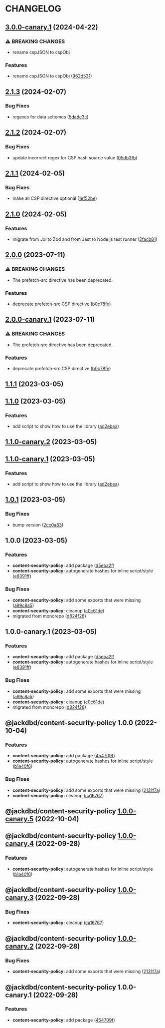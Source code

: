 # CHANGELOG

## [3.0.0-canary.1](https://github.com/jackdbd/content-security-policy/compare/v2.1.3...v3.0.0-canary.1) (2024-04-22)


### ⚠ BREAKING CHANGES

* rename cspJSON to cspObj

### Features

* rename cspJSON to cspObj ([962d531](https://github.com/jackdbd/content-security-policy/commit/962d531fa3d0570c2de0b00db59b586439035937))

## [2.1.3](https://github.com/jackdbd/content-security-policy/compare/v2.1.2...v2.1.3) (2024-02-07)


### Bug Fixes

* regexes for data schemes ([5dadc3c](https://github.com/jackdbd/content-security-policy/commit/5dadc3c4218fb6139f06a78079412297b81cf236))

## [2.1.2](https://github.com/jackdbd/content-security-policy/compare/v2.1.1...v2.1.2) (2024-02-07)


### Bug Fixes

* update incorrect regex for CSP hash source value ([05db3fb](https://github.com/jackdbd/content-security-policy/commit/05db3fbda9852384b9a5f0ed56388b180eeb2600))

## [2.1.1](https://github.com/jackdbd/content-security-policy/compare/v2.1.0...v2.1.1) (2024-02-05)


### Bug Fixes

* make all CSP directive optional ([1ef52be](https://github.com/jackdbd/content-security-policy/commit/1ef52beaa1833fe34479c736e2924cf29cdc607d))

## [2.1.0](https://github.com/jackdbd/content-security-policy/compare/v2.0.0...v2.1.0) (2024-02-05)


### Features

* migrate from Joi to Zod and from Jest to Node.js test runner ([2facb81](https://github.com/jackdbd/content-security-policy/commit/2facb81589e5590168f59a450a89ec194fd3f914))

## [2.0.0](https://github.com/jackdbd/content-security-policy/compare/v1.1.1...v2.0.0) (2023-07-11)


### ⚠ BREAKING CHANGES

* The prefetch-src directive has been deprecated.

### Features

* deprecate prefetch-src CSP directive ([b0c78fe](https://github.com/jackdbd/content-security-policy/commit/b0c78fe37ac97820b91f037c645f2ea162611da8))

## [2.0.0-canary.1](https://github.com/jackdbd/content-security-policy/compare/v1.1.1...v2.0.0-canary.1) (2023-07-11)


### ⚠ BREAKING CHANGES

* The prefetch-src directive has been deprecated.

### Features

* deprecate prefetch-src CSP directive ([b0c78fe](https://github.com/jackdbd/content-security-policy/commit/b0c78fe37ac97820b91f037c645f2ea162611da8))

## [1.1.1](https://github.com/jackdbd/content-security-policy/compare/v1.1.0...v1.1.1) (2023-03-05)

## [1.1.0](https://github.com/jackdbd/content-security-policy/compare/v1.0.1...v1.1.0) (2023-03-05)


### Features

* add script to show how to use the library ([ad2ebea](https://github.com/jackdbd/content-security-policy/commit/ad2ebea41c43b4ca31132daa84e67eeeb1c9b2fb))

## [1.1.0-canary.2](https://github.com/jackdbd/content-security-policy/compare/v1.1.0-canary.1...v1.1.0-canary.2) (2023-03-05)

## [1.1.0-canary.1](https://github.com/jackdbd/content-security-policy/compare/v1.0.1...v1.1.0-canary.1) (2023-03-05)


### Features

* add script to show how to use the library ([ad2ebea](https://github.com/jackdbd/content-security-policy/commit/ad2ebea41c43b4ca31132daa84e67eeeb1c9b2fb))

## [1.0.1](https://github.com/jackdbd/content-security-policy/compare/v1.0.0...v1.0.1) (2023-03-05)


### Bug Fixes

* bump version ([2cc0a83](https://github.com/jackdbd/content-security-policy/commit/2cc0a831a27f8152a21a9d3409e954e0477bb2b7))

## 1.0.0 (2023-03-05)


### Features

* **content-security-policy:** add package ([d5eba2f](https://github.com/jackdbd/content-security-policy/commit/d5eba2f7c76bf39517f19e30bc9d465c2bc9210b))
* **content-security-policy:** autogenerate hashes for inline script/style ([e8391ff](https://github.com/jackdbd/content-security-policy/commit/e8391ff617b0a266164d61e0ad4bcb7f2cc4f5fc))


### Bug Fixes

* **content-security-policy:** add some exports that were missing ([a99c8a5](https://github.com/jackdbd/content-security-policy/commit/a99c8a518804f09da3257bf4e48a1fdac7d562ad))
* **content-security-policy:** cleanup ([c0c61de](https://github.com/jackdbd/content-security-policy/commit/c0c61deaf72e86ccb7e095e218ee4aa309efe580))
* migrated from monorepo ([d824f28](https://github.com/jackdbd/content-security-policy/commit/d824f2864aac769bba75d7220c780938c1d61570))

## 1.0.0-canary.1 (2023-03-05)


### Features

* **content-security-policy:** add package ([d5eba2f](https://github.com/jackdbd/content-security-policy/commit/d5eba2f7c76bf39517f19e30bc9d465c2bc9210b))
* **content-security-policy:** autogenerate hashes for inline script/style ([e8391ff](https://github.com/jackdbd/content-security-policy/commit/e8391ff617b0a266164d61e0ad4bcb7f2cc4f5fc))


### Bug Fixes

* **content-security-policy:** add some exports that were missing ([a99c8a5](https://github.com/jackdbd/content-security-policy/commit/a99c8a518804f09da3257bf4e48a1fdac7d562ad))
* **content-security-policy:** cleanup ([c0c61de](https://github.com/jackdbd/content-security-policy/commit/c0c61deaf72e86ccb7e095e218ee4aa309efe580))
* migrated from monorepo ([d824f28](https://github.com/jackdbd/content-security-policy/commit/d824f2864aac769bba75d7220c780938c1d61570))

## @jackdbd/content-security-policy 1.0.0 (2022-10-04)


### Features

* **content-security-policy:** add package ([454709f](https://github.com/jackdbd/calderone/commit/454709f7e84b1ee7c1880c5c7a25b4baff1ac199))
* **content-security-policy:** autogenerate hashes for inline script/style ([b1a40f6](https://github.com/jackdbd/calderone/commit/b1a40f630250d5d3d18bc2171d0875c357fe33e2))


### Bug Fixes

* **content-security-policy:** add some exports that were missing ([2131f7a](https://github.com/jackdbd/calderone/commit/2131f7a21540b1b9c2ac319b1d0a5dac3c297982))
* **content-security-policy:** cleanup ([ca16767](https://github.com/jackdbd/calderone/commit/ca167677885855f0612175efcf2ee6edf7372d1e))

## @jackdbd/content-security-policy [1.0.0-canary.5](https://github.com/jackdbd/calderone/compare/@jackdbd/content-security-policy@1.0.0-canary.4...@jackdbd/content-security-policy@1.0.0-canary.5) (2022-10-04)

## @jackdbd/content-security-policy [1.0.0-canary.4](https://github.com/jackdbd/calderone/compare/@jackdbd/content-security-policy@1.0.0-canary.3...@jackdbd/content-security-policy@1.0.0-canary.4) (2022-09-28)


### Features

* **content-security-policy:** autogenerate hashes for inline script/style ([b1a40f6](https://github.com/jackdbd/calderone/commit/b1a40f630250d5d3d18bc2171d0875c357fe33e2))

## @jackdbd/content-security-policy [1.0.0-canary.3](https://github.com/jackdbd/calderone/compare/@jackdbd/content-security-policy@1.0.0-canary.2...@jackdbd/content-security-policy@1.0.0-canary.3) (2022-09-28)


### Bug Fixes

* **content-security-policy:** cleanup ([ca16767](https://github.com/jackdbd/calderone/commit/ca167677885855f0612175efcf2ee6edf7372d1e))

## @jackdbd/content-security-policy [1.0.0-canary.2](https://github.com/jackdbd/calderone/compare/@jackdbd/content-security-policy@1.0.0-canary.1...@jackdbd/content-security-policy@1.0.0-canary.2) (2022-09-28)


### Bug Fixes

* **content-security-policy:** add some exports that were missing ([2131f7a](https://github.com/jackdbd/calderone/commit/2131f7a21540b1b9c2ac319b1d0a5dac3c297982))

## @jackdbd/content-security-policy 1.0.0-canary.1 (2022-09-28)


### Features

* **content-security-policy:** add package ([454709f](https://github.com/jackdbd/calderone/commit/454709f7e84b1ee7c1880c5c7a25b4baff1ac199))
